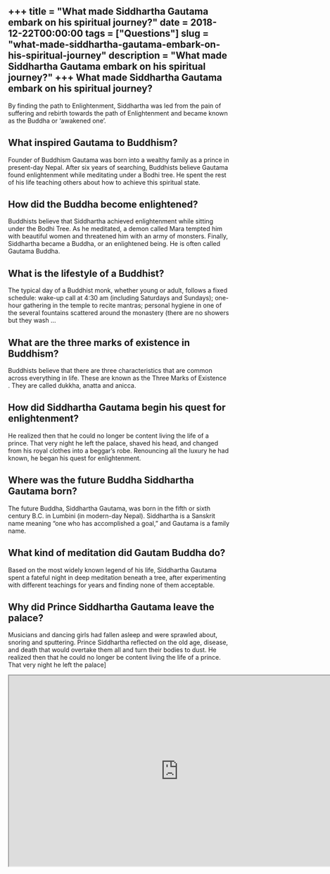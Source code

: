 +++
title = "What made Siddhartha Gautama embark on his spiritual journey?"
date = 2018-12-22T00:00:00
tags = ["Questions"]
slug = "what-made-siddhartha-gautama-embark-on-his-spiritual-journey"
description = "What made Siddhartha Gautama embark on his spiritual journey?"
+++
What made Siddhartha Gautama embark on his spiritual journey?
-------------------------------------------------------------

By finding the path to Enlightenment, Siddhartha was led from the pain of suffering and rebirth towards the path of Enlightenment and became known as the Buddha or ‘awakened one’.

What inspired Gautama to Buddhism?
----------------------------------

Founder of Buddhism Gautama was born into a wealthy family as a prince in present-day Nepal. After six years of searching, Buddhists believe Gautama found enlightenment while meditating under a Bodhi tree. He spent the rest of his life teaching others about how to achieve this spiritual state.

How did the Buddha become enlightened?
--------------------------------------

Buddhists believe that Siddhartha achieved enlightenment while sitting under the Bodhi Tree. As he meditated, a demon called Mara tempted him with beautiful women and threatened him with an army of monsters. Finally, Siddhartha became a Buddha, or an enlightened being. He is often called Gautama Buddha.

What is the lifestyle of a Buddhist?
------------------------------------

The typical day of a Buddhist monk, whether young or adult, follows a fixed schedule: wake-up call at 4:30 am (including Saturdays and Sundays); one-hour gathering in the temple to recite mantras; personal hygiene in one of the several fountains scattered around the monastery (there are no showers but they wash …

What are the three marks of existence in Buddhism?
--------------------------------------------------

Buddhists believe that there are three characteristics that are common across everything in life. These are known as the Three Marks of Existence . They are called dukkha, anatta and anicca.

How did Siddhartha Gautama begin his quest for enlightenment?
-------------------------------------------------------------

He realized then that he could no longer be content living the life of a prince. That very night he left the palace, shaved his head, and changed from his royal clothes into a beggar’s robe. Renouncing all the luxury he had known, he began his quest for enlightenment.

Where was the future Buddha Siddhartha Gautama born?
----------------------------------------------------

The future Buddha, Siddhartha Gautama, was born in the fifth or sixth century B.C. in Lumbini (in modern-day Nepal). Siddhartha is a Sanskrit name meaning “one who has accomplished a goal,” and Gautama is a family name.

What kind of meditation did Gautam Buddha do?
---------------------------------------------

Based on the most widely known legend of his life, Siddhartha Gautama spent a fateful night in deep meditation beneath a tree, after experimenting with different teachings for years and finding none of them acceptable.

Why did Prince Siddhartha Gautama leave the palace?
---------------------------------------------------

Musicians and dancing girls had fallen asleep and were sprawled about, snoring and sputtering. Prince Siddhartha reflected on the old age, disease, and death that would overtake them all and turn their bodies to dust. He realized then that he could no longer be content living the life of a prince. That very night he left the palace\]

<iframe allow="accelerometer; autoplay; clipboard-write; encrypted-media; gyroscope; picture-in-picture" allowfullscreen="" class="__youtube_prefs__  epyt-is-override  no-lazyload" data-no-lazy="1" data-origheight="433" data-origwidth="770" data-skipgform_ajax_framebjll="" height="433" id="_ytid_95860" loading="lazy" src="https://www.youtube.com/embed/sU1Gv-MkH0U?enablejsapi=1&autoplay=0&cc_load_policy=0&cc_lang_pref=&iv_load_policy=1&loop=0&modestbranding=0&rel=1&fs=1&playsinline=0&autohide=2&theme=dark&color=red&controls=1&" title="YouTube player" width="770"></iframe>